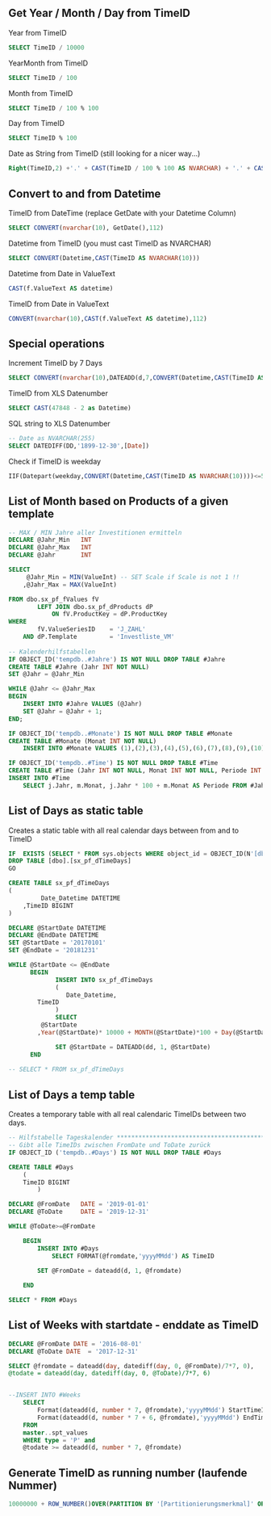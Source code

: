 
## Get Year / Month / Day from TimeID

Year from TimeID
````SQL
SELECT TimeID / 10000
````
YearMonth from TimeID
````SQL
SELECT TimeID / 100
````
Month from TimeID
````SQL
SELECT TimeID / 100 % 100
````
Day from TimeID
````SQL
SELECT TimeID % 100
````
Date as String from TimeID (still looking for a nicer way...)
````SQL
Right(TimeID,2) +'.' + CAST(TimeID / 100 % 100 AS NVARCHAR) + '.' + CAST(TimeID/10000 AS NVARCHAR)
````

## Convert to and from Datetime

TimeID from DateTime (replace GetDate with your Datetime Column)
````SQL
SELECT CONVERT(nvarchar(10), GetDate(),112)
````
Datetime from TimeID (you must cast TimeID as NVARCHAR)
````SQL
SELECT CONVERT(Datetime,CAST(TimeID AS NVARCHAR(10)))
````
Datetime from Date in ValueText
````SQL
CAST(f.ValueText AS datetime)
````
TimeID from Date in ValueText
````SQL
CONVERT(nvarchar(10),CAST(f.ValueText AS datetime),112)
````

## Special operations

Increment TimeID by 7 Days
````SQL
SELECT CONVERT(nvarchar(10),DATEADD(d,7,CONVERT(Datetime,CAST(TimeID AS NVARCHAR(10)))),112)
````

TimeID from XLS Datenumber
````SQL
SELECT CAST(47848 - 2 as Datetime)
````

SQL string to XLS Datenumber
````SQL
-- Date as NVARCHAR(255) 
SELECT DATEDIFF(DD,'1899-12-30',[Date])
````

Check if TimeID is weekday
````SQL
IIF(Datepart(weekday,CONVERT(Datetime,CAST(TimeID AS NVARCHAR(10))))<=5,1,0)  AS Day_is_Weekday
````


## List of Month based on Products of a given template
````SQL
-- MAX / MIN Jahre aller Investitionen ermitteln
DECLARE @Jahr_Min	INT
DECLARE @Jahr_Max	INT
DECLARE @Jahr		INT

SELECT
	 @Jahr_Min = MIN(ValueInt) -- SET Scale if Scale is not 1 !!
	,@Jahr_Max = MAX(ValueInt)

FROM dbo.sx_pf_fValues fV 
		LEFT JOIN dbo.sx_pf_dProducts dP
			ON fV.ProductKey = dP.ProductKey
WHERE 
		fV.ValueSeriesID	= 'J_ZAHL'
	AND dP.Template			= 'Investliste_VM'
	
-- Kalenderhilfstabellen
IF OBJECT_ID('tempdb..#Jahre') IS NOT NULL DROP TABLE #Jahre
CREATE TABLE #Jahre (Jahr INT NOT NULL) 
SET @Jahr = @Jahr_Min

WHILE @Jahr <= @Jahr_Max
BEGIN
	INSERT INTO #Jahre VALUES (@Jahr)
	SET @Jahr = @Jahr + 1;
END;

IF OBJECT_ID('tempdb..#Monate') IS NOT NULL DROP TABLE #Monate
CREATE TABLE #Monate (Monat INT NOT NULL) 
	INSERT INTO #Monate VALUES (1),(2),(3),(4),(5),(6),(7),(8),(9),(10),(11),(12)

IF OBJECT_ID('tempdb..#Time') IS NOT NULL DROP TABLE #Time
CREATE TABLE #Time (Jahr INT NOT NULL, Monat INT NOT NULL, Periode INT NOT NULL)
INSERT INTO #Time 
	SELECT j.Jahr, m.Monat, j.Jahr * 100 + m.Monat AS Periode FROM #Jahre j LEFT JOIN #Monate m ON 1=1
````

## List of Days as static table

Creates a static table with all real calendar days between from and to TimeID

````SQL
IF  EXISTS (SELECT * FROM sys.objects WHERE object_id = OBJECT_ID(N'[dbo].[sx_pf_dTimeDays]') AND type in (N'U'))
DROP TABLE [dbo].[sx_pf_dTimeDays]
GO

CREATE TABLE sx_pf_dTimeDays
(
     	 Date_Datetime DATETIME
	,TimeID BIGINT
)

DECLARE @StartDate DATETIME
DECLARE @EndDate DATETIME
SET @StartDate = '20170101'
SET @EndDate = '20181231'

WHILE @StartDate <= @EndDate
      BEGIN
             INSERT INTO sx_pf_dTimeDays
             (
                Date_Datetime,
		TimeID
             )
             SELECT
		 @StartDate
		,Year(@StartDate)* 10000 + MONTH(@StartDate)*100 + Day(@StartDate)

             SET @StartDate = DATEADD(dd, 1, @StartDate)
      END
      
-- SELECT * FROM sx_pf_dTimeDays
````


## List of Days a temp table
Creates a temporary table with all real calendaric TimeIDs between two days.
````SQL
-- Hilfstabelle Tageskalender *****************************************************************
-- Gibt alle TimeIDs zwischen FromDate und ToDate zurück
IF OBJECT_ID ('tempdb..#Days') IS NOT NULL DROP TABLE #Days

CREATE TABLE #Days
	(
	TimeID BIGINT
		)

DECLARE @FromDate	DATE = '2019-01-01'
DECLARE @ToDate		DATE = '2019-12-31'    

WHILE @ToDate>=@FromDate

	BEGIN
		INSERT INTO #Days
			SELECT FORMAT(@fromdate,'yyyyMMdd') AS TimeID

		SET @FromDate = dateadd(d, 1, @fromdate)
			
	END

SELECT * FROM #Days	
````

## List of Weeks with startdate - enddate as TimeID
````SQL
DECLARE @FromDate DATE = '2016-08-01'    
DECLARE @ToDate DATE  = '2017-12-31'    

SELECT @fromdate = dateadd(day, datediff(day, 0, @FromDate)/7*7, 0), 
@todate = dateadd(day, datediff(day, 0, @ToDate)/7*7, 6)


--INSERT INTO #Weeks
	SELECT
		Format(dateadd(d, number * 7, @fromdate),'yyyyMMdd') StartTimeID, 
		Format(dateadd(d, number * 7 + 6, @fromdate),'yyyyMMdd') EndTimeID
	FROM
	master..spt_values
	WHERE type = 'P' and
	@todate >= dateadd(d, number * 7, @fromdate)
````

## Generate TimeID as running number (laufende Nummer)
````SQL
10000000 + ROW_NUMBER()OVER(PARTITION BY '[Partitionierungsmerkmal]' ORDER BY '[Sortiermerkmal]') *100 +1
````
